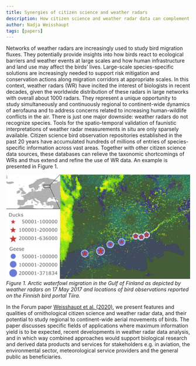 ```yaml
---
title: Synergies of citizen science and weather radars
description: How citizen science and weather radar data can complement each other to provide novel insights into bird migration fluxes at various spatio-temporal scales
author: Nadja Weisshaupt
tags: [papers]
---
```


Networks of weather radars are increasingly used to study bird migration fluxes. They potentially provide insights into how birds react to ecological barriers and weather events at large scales and how human infrastructure and land use may affect the birds’ lives. Large-scale species-specific solutions are increasingly needed to support risk mitigation and conservation actions along migration corridors at appropriate scales. In this context, weather radars (WR) have incited the interest of biologists in recent decades, given the worldwide distribution of these radars in large networks with overall about 1000 radars. They represent a unique opportunity to study simultaneously and continuously regional to continent-wide dynamics of aerofauna and to address concerns related to increasing human-wildlife conflicts in the air. There is just one major downside: weather radars do not recognize species. Tools for the spatio-temporal validation of faunistic interpretations of weather radar measurements in situ are only sparsely available. Citizen science bird observation repositories established in the past 20 years have accumulated hundreds of millions of entries of species-specific information across vast areas. Together with other citizen science data sources, these databases can relieve the taxonomic shortcomings of WRs and thus extend and refine the use of WR data. An example is presented in Figure 1.

![Arctic waterfowl migration in the Gulf of Finland as depicted by weather radars](/assets/images/2020-11-24-paper-citizen-science-and-radar-arctic-waterfowl.png)
_Figure 1. Arctic waterfowl migration in the Gulf of Finland as depicted by weather radars on 17 May 2017 and locations of bird observations reported on the Finnish bird portal Tiira._

In the Forum paper [Weisshaupt et al. (2020)](https://doi.org/10.1111/ibi.12906), we present features and qualities of ornithological citizen science and weather radar data, and their potential to study regional to continent-wide aerial movements of birds. The paper discusses specific fields of applications where maximum information yield is to be expected, recent developments in weather radar data analysis, and in which way combined approaches would support biological research and derived data products and services for stakeholders e.g. in aviation, the environmental sector, meteorological service providers and the general public as beneficiaries.
